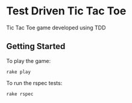 # Test Driven Tic Tac Toe

  Tic Tac Toe game developed using TDD

## Getting Started

To play the game:

`rake play`

To run the rspec tests:

`rake rspec`